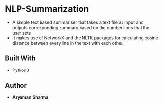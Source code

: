 # NLP-Summarization

* A simple text based summariser that takes a text file as input and outputs corresponding summary based on the number lines that the user sets
* It makes use of NetworkX and the NLTK packages for calculating cosine distance between every line in the text with each other.

## Built With

* Python3

## Author

* **Aryaman Sharma**
